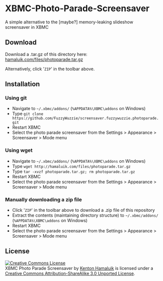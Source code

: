 # XBMC-Photo-Parade-Screensaver
A simple alternative to the [maybe?] memory-leaking slideshow screensaver in XBMC

## Download
Download a .tar.gz of this directory here: [hamaluik.com/files/photoparade.tar.gz](hamaluik.com/files/photoparade.tar.gz)

Alternatively, click '`ZIP`' in the toolbar above.

## Installation
### Using git
* Navigate to `~/.xbmc/addons/` (`%APPDATA%\XBMC\addons` on Windows)
* Type `git clone https://github.com/FuzzyWuzzie/screensaver.fuzzywuzzie.photoparade.git`
* Restart XBMC
* Select the photo parade screensaver from the Settings > Appearance > Screensaver > Mode menu

### Using wget
* Navigate to `~/.xbmc/addons/` (`%APPDATA%\XBMC\addons` on Windows)
* Type `wget http://hamaluik.com/files/photoparade.tar.gz`
* Type `tar -xvzf photoparade.tar.gz; rm photoparade.tar.gz`
* Restart XBMC
* Select the photo parade screensaver from the Settings > Appearance > Screensaver > Mode menu

### Manually downloading a zip file
* Click '`ZIP`' in the toolbar above to download a .zip file of this repository
* Extract the contents (maintaining directory structure) to `~/.xbmc/addons/` (`%APPDATA%\XBMC\addons` on Windows)
* Restart XBMC
* Select the photo parade screensaver from the Settings > Appearance > Screensaver > Mode menu

## License
<a rel="license" href="http://creativecommons.org/licenses/by-sa/3.0/deed.en_US"><img alt="Creative Commons License" style="border-width:0" src="http://i.creativecommons.org/l/by-sa/3.0/88x31.png" /></a><br /><span xmlns:dct="http://purl.org/dc/terms/" property="dct:title">XBMC Photo Parade Screensaver</span> by <a xmlns:cc="http://creativecommons.org/ns#" href="http://hamaluik.com" property="cc:attributionName" rel="cc:attributionURL">Kenton Hamaluik</a> is licensed under a <a rel="license" href="http://creativecommons.org/licenses/by-sa/3.0/deed.en_US">Creative Commons Attribution-ShareAlike 3.0 Unported License</a>.
